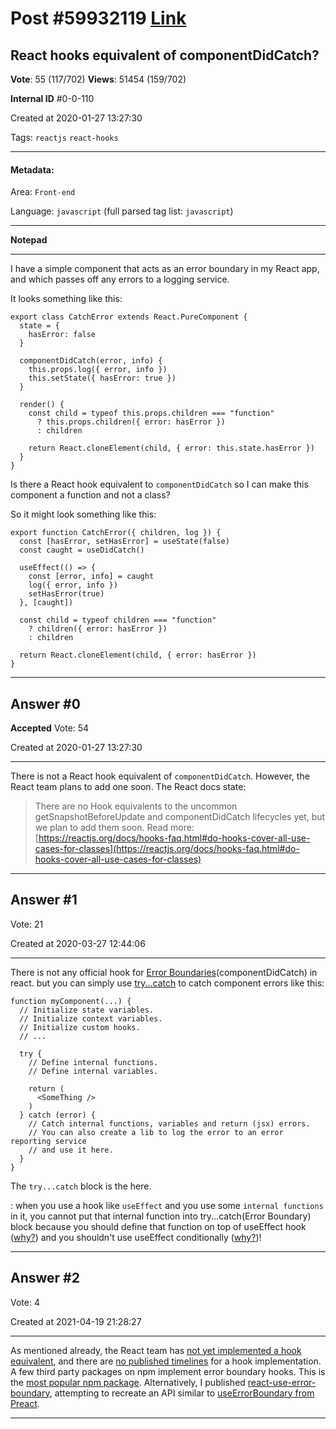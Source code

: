 
# Post \#59932119 [Link](https://stackoverflow.com/questions/59932119/)

## React hooks equivalent of componentDidCatch?

**Vote**: 55 (117/702) **Views**: 51454 (159/702) 

**Internal ID** \#0-0-110

Created at 2020-01-27 13:27:30

Tags: `reactjs` `react-hooks`

----------

#### Metadata:

Area: `Front-end`

Language: `javascript` (full parsed tag list: `javascript`)

----------

**Notepad**


----------

I have a simple component that acts as an error boundary in my React app, and which passes off any errors to a logging service.

It looks something like this:

```
export class CatchError extends React.PureComponent {
  state = {
    hasError: false
  }

  componentDidCatch(error, info) {
    this.props.log({ error, info })
    this.setState({ hasError: true })
  }

  render() {
    const child = typeof this.props.children === "function"
      ? this.props.children({ error: hasError })
      : children

    return React.cloneElement(child, { error: this.state.hasError })
  }
}
```


Is there a React hook equivalent to `componentDidCatch` so I can make this component a function and not a class?

So it might look something like this:

```
export function CatchError({ children, log }) {
  const [hasError, setHasError] = useState(false)
  const caught = useDidCatch()

  useEffect(() => {
    const [error, info] = caught
    log({ error, info })
    setHasError(true)
  }, [caught])

  const child = typeof children === "function"
    ? children({ error: hasError })
    : children

  return React.cloneElement(child, { error: hasError })
}
```



----------
        
## Answer \#0

**Accepted** Vote: 54

Created at 2020-01-27 13:27:30

------------

There is not a React hook equivalent of `componentDidCatch`.
However, the React team plans to add one soon.
The React docs state:
> There are no Hook equivalents to the uncommon getSnapshotBeforeUpdate and componentDidCatch lifecycles yet, but we plan to add them soon.
Read more: [https://reactjs.org/docs/hooks-faq.html#do-hooks-cover-all-use-cases-for-classes](https://reactjs.org/docs/hooks-faq.html#do-hooks-cover-all-use-cases-for-classes)


------------
    
    
## Answer \#1

 Vote: 21

Created at 2020-03-27 12:44:06

------------

There is not any official hook for [Error Boundaries](https://reactjs.org/docs/error-boundaries.html)(componentDidCatch) in react.
but you can simply use [try...catch](https://developer.mozilla.org/en-US/docs/Web/JavaScript/Reference/Statements/try...catch) to catch component errors like this:

```
function myComponent(...) {
  // Initialize state variables.
  // Initialize context variables.
  // Initialize custom hooks.
  // ...

  try {
    // Define internal functions.
    // Define internal variables.

    return (
      <SomeThing />
    )
  } catch (error) {
    // Catch internal functions, variables and return (jsx) errors.
    // You can also create a lib to log the error to an error reporting service
    // and use it here.
  }
}
```


The `try...catch` block is the  here.

:
when you use a hook like `useEffect` and you use some `internal functions` in it, you cannot put that internal function into try...catch(Error Boundary) block because you should define that function on top of useEffect hook ([why?](https://stackoverflow.com/questions/56850196/where-should-i-declare-functions-that-are-called-inside-a-useeffect-hook)) and you shouldn't use useEffect conditionally ([why?](https://reactjs.org/docs/hooks-rules.html#only-call-hooks-at-the-top-level))!


------------
    
    
## Answer \#2

 Vote: 4

Created at 2021-04-19 21:28:27

------------

As mentioned already, the React team has [not yet implemented a hook equivalent](https://reactjs.org/docs/hooks-faq.html#do-hooks-cover-all-use-cases-for-classes), and there are [no published timelines](https://github.com/facebook/react/issues/19630#issuecomment-675390931) for a hook implementation.
A few third party packages on npm implement error boundary hooks. This is the [most popular npm package](https://www.npmjs.com/package/use-error-boundary). Alternatively, I published [react-use-error-boundary](https://www.npmjs.com/package/react-use-error-boundary), attempting to recreate an API similar to [useErrorBoundary from Preact](https://preactjs.com/guide/v10/hooks/#useerrorboundary).


------------
    
    